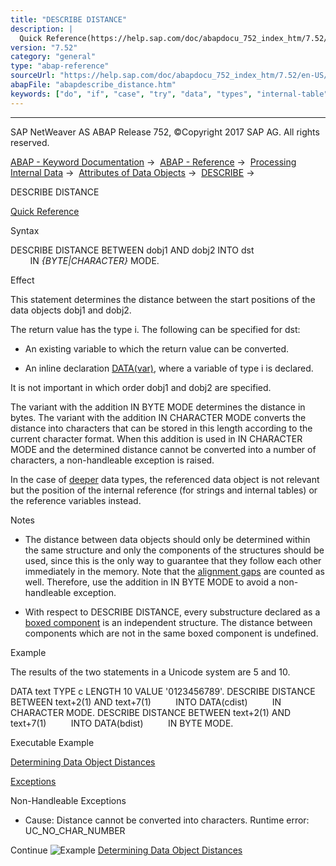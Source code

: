 ```yaml
---
title: "DESCRIBE DISTANCE"
description: |
  Quick Reference(https://help.sap.com/doc/abapdocu_752_index_htm/7.52/en-US/abapdescribe_distance_shortref.htm) Syntax DESCRIBE DISTANCE BETWEEN dobj1 AND dobj2 INTO dst IN BYTECHARACTER MODE. Effect This statement determines the distance between the start positions of the data objects dob
version: "7.52"
category: "general"
type: "abap-reference"
sourceUrl: "https://help.sap.com/doc/abapdocu_752_index_htm/7.52/en-US/abapdescribe_distance.htm"
abapFile: "abapdescribe_distance.htm"
keywords: ["do", "if", "case", "try", "data", "types", "internal-table", "abapdescribe", "distance"]
---
```


* * *

SAP NetWeaver AS ABAP Release 752, ©Copyright 2017 SAP AG. All rights reserved.

[ABAP - Keyword Documentation](https://help.sap.com/doc/abapdocu_752_index_htm/7.52/en-US/abenabap.htm) →  [ABAP - Reference](https://help.sap.com/doc/abapdocu_752_index_htm/7.52/en-US/abenabap_reference.htm) →  [Processing Internal Data](https://help.sap.com/doc/abapdocu_752_index_htm/7.52/en-US/abenabap_data_working.htm) →  [Attributes of Data Objects](https://help.sap.com/doc/abapdocu_752_index_htm/7.52/en-US/abendescribe_field.htm) →  [DESCRIBE](https://help.sap.com/doc/abapdocu_752_index_htm/7.52/en-US/abapdescribe.htm) → 

DESCRIBE DISTANCE

[Quick Reference](https://help.sap.com/doc/abapdocu_752_index_htm/7.52/en-US/abapdescribe_distance_shortref.htm)

Syntax

DESCRIBE DISTANCE BETWEEN dobj1 AND dobj2 INTO dst
                          IN *{*BYTE*|*CHARACTER*}* MODE.

Effect

This statement determines the distance between the start positions of the data objects dobj1 and dobj2.

The return value has the type i. The following can be specified for dst:

-   An existing variable to which the return value can be converted.
    
-   An inline declaration [DATA(var)](https://help.sap.com/doc/abapdocu_752_index_htm/7.52/en-US/abendata_inline.htm), where a variable of type i is declared.
    

It is not important in which order dobj1 and dobj2 are specified.

The variant with the addition IN BYTE MODE determines the distance in bytes. The variant with the addition IN CHARACTER MODE converts the distance into characters that can be stored in this length according to the current character format. When this addition is used in IN CHARACTER MODE and the determined distance cannot be converted into a number of characters, a non-handleable exception is raised.

In the case of [deeper](https://help.sap.com/doc/abapdocu_752_index_htm/7.52/en-US/abendeep_glosry.htm "Glossary Entry") data types, the referenced data object is not relevant but the position of the internal reference (for strings and internal tables) or the reference variables instead.

Notes

-   The distance between data objects should only be determined within the same structure and only the components of the structures should be used, since this is the only way to guarantee that they follow each other immediately in the memory. Note that the [alignment gaps](https://help.sap.com/doc/abapdocu_752_index_htm/7.52/en-US/abenalignment_gap_glosry.htm "Glossary Entry") are counted as well. Therefore, use the addition in IN BYTE MODE to avoid a non-handleable exception.
    
-   With respect to DESCRIBE DISTANCE, every substructure declared as a [boxed component](https://help.sap.com/doc/abapdocu_752_index_htm/7.52/en-US/abenboxed_component_glosry.htm "Glossary Entry") is an independent structure. The distance between components which are not in the same boxed component is undefined.
    

Example

The results of the two statements in a Unicode system are 5 and 10.

DATA text TYPE c LENGTH 10 VALUE '0123456789'.
DESCRIBE DISTANCE BETWEEN text+2(1) AND text+7(1)
         INTO DATA(cdist)
         IN CHARACTER MODE.
DESCRIBE DISTANCE BETWEEN text+2(1) AND text+7(1)
         INTO DATA(bdist)
         IN BYTE MODE.

Executable Example

[Determining Data Object Distances](https://help.sap.com/doc/abapdocu_752_index_htm/7.52/en-US/abendescribe_distance_abexa.htm)

[Exceptions](https://help.sap.com/doc/abapdocu_752_index_htm/7.52/en-US/abenabap_language_exceptions.htm)

Non-Handleable Exceptions

-   Cause: Distance cannot be converted into characters.
    Runtime error: UC\_NO\_CHAR\_NUMBER
    

Continue
![Example](exa.gif "Example") [Determining Data Object Distances](https://help.sap.com/doc/abapdocu_752_index_htm/7.52/en-US/abendescribe_distance_abexa.htm)
